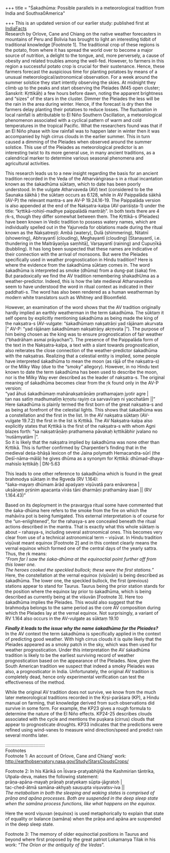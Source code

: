 +++
title = "Śakadhūma: Possible parallels in a meteorological tradition from India and Southxa0America"

+++
This is an updated version of our earlier study: published first at
[IndiaFacts](http://indiafacts.co.in/possible-parallels-in-a-meteorological-tradition-from-india-and-south-america/)  
Research by Orlove, Cane and Chiang on the native weather forecasters in
mountains of Peru and Bolivia has brought to light an interesting tidbit
of traditional knowledge \[Footnote 1\]. The traditional crop of these
regions is the potato, from where it has spread the world over to become
a major source of nutrition, a delight to the tongue, and, more
perversely, a cause of obesity and related troubles among the well-fed.
However, to farmers in this region a successful potato crop is crucial
for their sustenance. Hence, these farmers forecast the auspicious time
for planting potatoes by means of a unusual meteorological/astronomical
observation. For a week around the summer solstice they start intently
observing the skies. At midnight they climb up to the peaks and start
observing the Pleiades (M45 open cluster; Sanskrit: Kṛttikāḥ) a few
hours before dawn, noting the apparent brightness and “sizes” of the
stars in the cluster. Dimmer the Pleiades the less will be the rain in
the area during winter. Hence, if the forecast is dry then the farmers
delay planting their potatoes to reduce losses. The fluctuation in local
rainfall is attributable to El Niño Southern Oscillation, a
meteorological phenomenon associated with a cyclical pattern of warm and
cold temperatures in the tropical Pacific. What the researchers found
was that if an El Niño phase with low rainfall was to happen later in
winter then it was accompanied by high cirrus clouds in the earlier
summer. This in turn caused a dimming of the Pleiades when observed
around the summer solstice. This use of the Pleiades as meteorological
predictor is an interesting twist to its more general use, in many
ancient traditions, as a calendrical marker to determine various
seasonal phenomena and agricultural activities.

This research leads us to a new insight regarding the basis for an
ancient tradition recorded in the Veda of the Atharvāṅgirasa-s in a
ritual incantation known as the śakadhūma sūktaṃ, which to date has been
poorly understood. In the vulgate Atharvaveda (AV) text (considered to
be the Śaunaka śākhā ) the sūktaṃ occurs as 6.128, while in AV
Paippalāda śākhā (AV-P) the relevant mantra-s are AV-P 19.24.16-19. The
Paippalāda version is also appended at the end of the Nakṣatra-kalpa
(AV-pariśiṣṭa-1) under the title: “kṛttikā-rohiṇī-madhye paippalādā
mantrāḥ”. In both texts there are 4 ṛk-s, though they differ somewhat
between them. The Kṛttikā-s (Pleiades) have been known in Vedic
tradition to possess watery names, which are individually spelled out in
the Yajurveda for oblations made during the ritual known as the
Nakṣatreṣṭi: Ambā (watery), Dulā (shimmering), Nitatnī (showering),
Abhrayantī (clouding), Meghayantī (clouding) \[Stanayantī, i.e.
thundering in the Maitrāyaṇīya saṃhitā\], Varṣayantī (raining) and
Cupuṇīkā (bubbling). It has long been suspected that these names are
indicative of their connection with the arrival of monsoons. But were
the Pleiades specifically used in weather prognostication in Hindu
tradition? Here is where the evidence from the śakadhūma sūktaṃ comes
in. The word śakadhūma is interpreted as smoke (dhūma) from a dung-pat
(śaka) fire. But paradoxically we find the AV tradition remembering
shakadhUma as a weather-predictor. Indeed, this is how the late medieval
Atharvavedins seem to have understood the word in ritual context as
indicated in their paddhati-s. The word has also been rendered as a
human weatherman by modern white translators such as Whitney and
Bloomfield.

However, an examination of the word shows that the AV tradition
originally hardly implied an earthly weatherman in the term śakadhūma.
The sūktaṃ it self opens by explicitly mentioning śakadhūma as being
made the king of the nakṣatra-s (AV-vulgate: “śakadhūmaṃ nakṣatrāṇi yad
rājānam akurvata |” AV-P: “yad rājānaṃ śakadhūmaṃ nakṣatrāṇy akṛṇvata
|”). The purpose of him being chosen as the king was to ensure
prognostication of fair weather (“bhadrāham asmai prāyachan”). The
presence of the Paippalāda form of the text in the Nakṣatra-kalpa, a
text with a slant towards prognostication, also reiterates the close
connection of the weather-predictor śakadhūma with the nakṣatras.
Realizing that a celestial entity is implied, some people have
interpreted śakadhūma to mean the moon (as rājā of the nakṣatra-s) or
the Milky Way (due to the “smoky” allegory). However, in no Hindu text
known to date the term śakadhūma has been used to describe the moon, nor
is the Milky Way ever described as the leader of nakṣatra-s. The
original meaning of śakadhūma becomes clear from the ṛk found only in
the AV-P version:  
“yad āhuś śakadhūmaṃ mahānakṣatrāṇāṃ prathamajaṃ jyotir agre |  
tan nas satīṃ madhumatīṃ kṛṇotu rayiṃ ca sarvavīraṃ ni yacchatām ||”  
Here śakadhūma is plainly termed the first born of the great nakṣatra-s
and as being at forefront of the celestial lights. This shows that
śakadhūma was a constellation and the first in the list. In the AV
nakṣatra sūktaṃ (AV-vulgate 19.7.2) the first in the list is Kṛttikā.
The AV Nakṣatra-kalpa also explicitly states that Kṛttikā is the first
of the nakṣatra-s with whom Agni blazes forth: “sa nakṣatrāṇāṃ
prathamena pāvakaḥ kṛttikābhir jvalano no ‘nuśāmyatām |”.  
So it is likely that the nakṣatra implied by śakadhūma was none other
than Kṛttikā. This is further confirmed by Charpentier’s finding that in
the medieval deśa-bhāṣā lexicon of the Jaina polymath Hemacandra-sūrī
(the Deśī-nāma-mālā) he gives dhūma as a synonym for Kṛttikā:
dhūmad-dhaya-mahisīo kṛttikāḥ | DN-5.63

This leads to one other reference to śakadhūma which is found in the
great brahmodya sūktaṃ in the Ṛgveda (RV 1.164):  
“śaka-mayaṃ dhūmam ārād apaśyaṃ viṣūvatā para enāvareṇa |  
ukṣāṇaṃ pṛśnim apacanta vīrās tāni dharmāṇi prathamāny āsan || (RV
1.164.43)”

Based on its deployment in the pravargya ritual some have commented that
the śaka-dhūma here refers to the smoke from the fire on which the
mahāvīra pot is being fumigated. This external interpretation is of
course for the “un-enlightened”, for the rahasya-s are concealed beneath
the ritual actions described in the mantra. That is exactly what this
whole sūktaṃ is about – rahasya-s, including several astronomical ones.
This becomes very clear from use of a technical astronomical term –
viṣūvat. In Hindu tradition viṣūvat meant equinox \[Footnote 2\] and
in this context clearly means the vernal equinox which formed one of the
central days of the yearly sattra. Thus, the ṛk means:  
*“From far I saw the śaka-dhūma at the equinoctial point further off
from this lower one.*  
*The heroes cooked the speckled bullock; these were the first
stations.”*  
Here, the constellation at the vernal equinox (viṣūvān) is being
described as śakadhūma. The lower one, the speckled bullock, the first
(previous) stations appear to stand for Taurus. Taurus being the prior
station stands for the position where the equinox lay prior to
śakadhūma, which is being described as currently being at the viśuvān
\[Footnote 3\]. Here too śakadhūma implies the Pleiades. This would also
suggest that the brahmodya belongs to the same period as the core AV
composition during which the Pleiades lay at the vernal equinox. Not
surprisingly, a variant of RV 1.164 also occurs in the AV-vulgate as
sūktaṃ 19.10

***Finally it leads to the issue why the name śakadhūma for the
Pleiades?***  
In the AV context the term śakadhūma is specifically applied in the
context of predicting good weather. With high cirrus clouds it is quite
likely that the Pleiades appeared as a smoky patch in the sky, which was
then used for weather prognostication. Under this interpretation the AV
śakadhūma tradition is likely to be the earliest surviving record of
weather prognostication based on the appearance of the Pleiades. Now,
given the South American tradition we suspect that indeed a smoky
Pleiades was also, a prognosticator in India. Unfortunately, the
original AV tradition is completely dead, hence only experimental
verification can test the effectiveness of the method.

While the original AV tradition does not survive, we know from the much
later meteorological traditions recorded in the Kṛṣi-parāśara (KP), a
Hindu manual on farming, that knowledge derived from such observations
did survive in some form. For example, the KP23 gives a rough formula to
determine the nature of the El Niño effects. KP24-25 describes clouds
associated with the cycle and mentions the puṣkara (cirrus) clouds that
appear to prognosticate droughts. KP33 indicates that the predictions
were refined using wind-vanes to measure wind direction/speed and
predict rain several months later.

:::::::::::::::::::::::::::::::  
Footnotes  
Footnote 1: An account of Orlove, Cane and Chiang’ work:  
<http://earthobservatory.nasa.gov/Study/StarsCloudsCrops/>

Footnote 2: In his Kārikā on Īśvara-pratyabhijñā the Kashmirian
tāntrika, Utpala-deva, makes the following statement:  
prāṇa-apāna-mayaḥ prāṇaḥ pratyekaṃ sūpta-jāgratoḥ |  
tac-ched-ātmā samāna-akhyaḥ sauṣupta viṣuvatsv-iva ||  
*The metabolism in both the sleeping and waking states is comprised of
prāṇa and apāna processes. Both are suspended in the deep sleep state
when the samāna process functions, like what happens on the equinox.*

Here the word viṣuvan (equinox) is used metaphorically to explain that
state of equality or balance (samāna) when the prāṇa and apāna are
suspended in the deep sleep state.

Footnote 3: The memory of older equinoctial positions in Taurus and
beyond where first proposed by the great patriot Lokamanya Tilak in his
work: “*The Orion or the antiquity of the Vedas*”.
